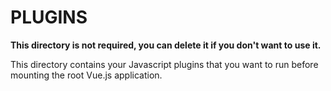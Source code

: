 # PLUGINS

**This directory is not required, you can delete it if you don't want to use it.**

This directory contains your Javascript plugins that you want to run before mounting the root Vue.js application.
